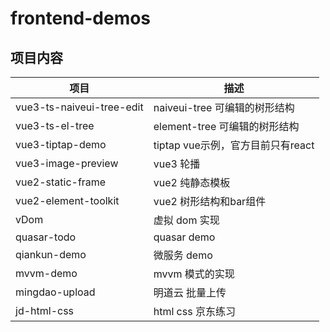 # frontend-demos
## 项目内容

| 项目                      | 描述                              |
| ------------------------- | --------------------------------- |
| vue3-ts-naiveui-tree-edit | naiveui-tree 可编辑的树形结构     |
| vue3-ts-el-tree           | element-tree 可编辑的树形结构     |
| vue3-tiptap-demo          | tiptap vue示例，官方目前只有react |
| vue3-image-preview        | vue3 轮播                         |
| vue2-static-frame         | vue2 纯静态模板                   |
| vue2-element-toolkit      | vue2 树形结构和bar组件            |
| vDom                      | 虚拟 dom 实现                     |
| quasar-todo               | quasar demo                       |
| qiankun-demo              | 微服务 demo                       |
| mvvm-demo                 | mvvm 模式的实现                   |
| mingdao-upload            | 明道云 批量上传                   |
| jd-html-css               | html css 京东练习                 |

